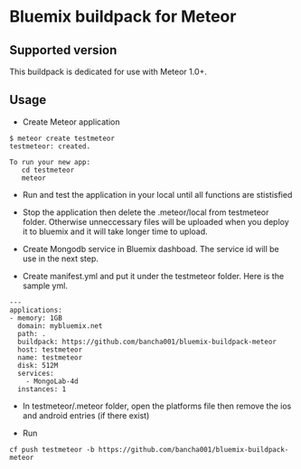 # Bluemix buildpack for Meteor

## Supported version

This buildpack is dedicated for use with Meteor 1.0+.

## Usage

* Create Meteor application

```
$ meteor create testmeteor
testmeteor: created.

To run your new app:
   cd testmeteor
   meteor
```
* Run and test the application in your local until all functions are stistisfied

* Stop the application then delete the .meteor/local from testmeteor folder. Otherwise unneccessary files will be uploaded when you deploy it to bluemix and it will take longer time to upload.

* Create Mongodb service in Bluemix dashboad. The service id will be use in the next step. 

* Create manifest.yml and put it under the testmeteor folder.
Here is the sample yml.
```
---
applications:
- memory: 1GB
  domain: mybluemix.net
  path: .
  buildpack: https://github.com/bancha001/bluemix-buildpack-meteor
  host: testmeteor
  name: testmeteor
  disk: 512M
  services:
    - MongoLab-4d
  instances: 1
```

* In testmeteor/.meteor folder, open the platforms file then remove the ios and android entries (if there exist)

* Run 
```
cf push testmeteor -b https://github.com/bancha001/bluemix-buildpack-meteor

```

